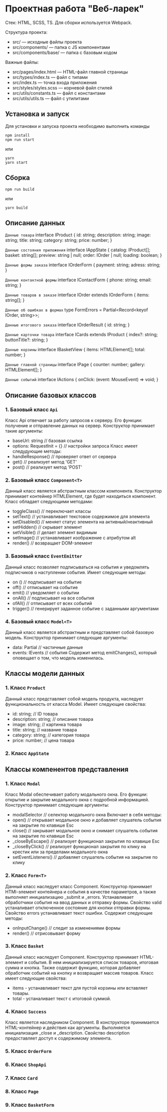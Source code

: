 # Проектная работа "Веб-ларек"

Стек: HTML, SCSS, TS.
Для сборки используется Webpack.

Структура проекта:
- src/ — исходные файлы проекта
- src/components/ — папка с JS компонентами
- src/components/base/ — папка с базовым кодом

Важные файлы:
- src/pages/index.html — HTML-файл главной страницы
- src/types/index.ts — файл с типами
- src/index.ts — точка входа приложения
- src/styles/styles.scss — корневой файл стилей
- src/utils/constants.ts — файл с константами
- src/utils/utils.ts — файл с утилитами

## Установка и запуск
Для установки и запуска проекта необходимо выполнить команды

```
npm install
npm run start
```

или

```
yarn
yarn start
```
## Сборка

```
npm run build
```

или

```
yarn build
```

## Описание данных
`Данные товара`
interface IProduct {
    id: string;
    description: string;
    image: string;
    title: string;
    category: string;
    price: number;
}

`Данные состояния приложения`
interface IAppState {
    catalog: IProduct[];
    basket: string[];
    preview: string | null;
    order: IOrder | null;
    loading: boolean;
}

`Данные формы заказа`
interface IOrderForm {
    payment: string;
    adress: string;
}

`Данные контактной формы`
interface IContactForm {
    phone: string;
    email: string;
}

`Данные товаров в заказе`
interface IOrder extends IOrderForm {
    items: string[];
}

`Данные об ошибках в формах`
type FormErrors = Partial<Record<keyof IOrder, string>>;

`Данные итогового заказа`
interface IOrderResult {
    id: string;
}

`Данные карточки товара`
interface ICards extends IProduct {
    index?: string;
    buttonTitle?: string;
}

`Данные корзины`
interface IBasketView {
    items: HTMLElement[];
    total: number;
}

`Данные главной страницы`
interface IPage {
    counter: number;
    gallery: HTMLElement[];
}

`Данные событий`
interface IActions {
    onClick: (event: MouseEvent) => void;
}

## Описание базовых классов
### 1. Базовый класс `Api`
Класс Api отвечает за работу запросов к серверу. Его функции: получение и отправление данных на сервер.
Конструктор принимает такие аргументы: 
- baseUrl: string // базовая ссылка
- options: RequestInit = {} // настройки запроса
Класс имеет следудующие методы:
- handleResponse() // проверяет ответ от сервера
- get() // реализует метод 'GET'
- post() // реализует метод 'POST'

### 2. Базовый класс `Component<T>`
Данный класс является абстрактным классом компонента. Конструктор принимает контейнер HTMLElement, где будет находиться компонент.
Класс обладает следующими методами:
- toggleClass() // переключает классы
- setText() //  устанавливает текстовое содержимое для элемента
- setDisabled() // меняет статус элемента на активный/неактивный
- setHidden() // скрывает элемент
- setVisible() // делает элемент видимым
- setImage() // устанавливает изображение с атрибутом alt
- render() // возвращает DOM-элемент

### 3. Базовый класс `EventEmitter`
Данный класс позволяет подписываться на события и уведомлять подписчиков о наступлении события.
Имеет следующие методы:
- on () // подписывает на событие
- off() // отписывает на событие
- emit() // уведомляет о событии
- onAll() // подписывает на все события
- ofAll() // отписывает от всех событий
- trigger() // генерирует заданное событие с заданными аргументами
 
### 4. Базовый класс `Model<T>`
Данный класс является абстрактным и представляет собой базовую модель. Конструктор принимает следующие аргументы:
- data: Partial<T> // частичные данные
- events: IEvents // события
Содержит метод emitChanges(), который оповещает о том, что модель изменилась.

## Классы модели данных
### 1. Класс `Product`
Данный класс представляет собой модель продукта, наследует функциональность от класса Model.
Имеет следующие свойства:
- id: string; // ID товара
- description: string; // описание товара
- image: string; // картинка товара
- title: string; // название товара
- category: string; // категория товара
- price: number; // цена товара

### 2. Класс `AppState`



## Классы компенентов представления
### 1. Класс `Modal`
Класс Modal обеспечивает работу модального окна. Его функции: открытие и закрытие модального окна с подробной  информацией.
Конструктор принимает следующие аргументы:
- modalSelector // селектор модального окна
Включает в себя методы:
- open() // открывает модальное окно и добавляет слушатель события на закрытие по клавише Esc
- close() // закрывает модальное окно и снимает слушатель события на закрытие по клавише Esc
- _closeByEscape() // реализует функционал закрытия по клавише Esc
- _closeByClick() // реализует функционал закрытия по клику на крестик или за пределами модального окна
- setEventListeners() // добавляет слушатель события на закрытие по клику

### 2. Класс `Form<T>`
Данный класс наследует класс Component. Конструктор принимает HTMl-элемент контейнера и события в качестве параметров, а также выполняет инициализацию _submit и _errors. Устанавливает обработчики события на ввод данных и отправку формы. Свойство valid устаналивает отключенное состояние для кнопки отправки формы. Свойство errors устанавливает текст ошибки.
Содержит следующие методы: 
- onInputChange() // следит за изменениями формы
- render() // отрисовывает форму

### 3. Класс `Basket`
Данный класс наследует Component. Конструктор принимает HTML-элемент и события. В нем инициализируется список товаров, итоговая сумма и кнопка. Также содержит функцию, которая добавляет обработчик событий на кнопку и возвращает массив товаров.
Класс имеет следующие свойства:
- items - устанавливает текст для пустой корзины или вставляет товары.
- total - устаналивает текст с итоговой суммой.

### 4. Класс `Success`
Класс является наследником Component. В конструкторе принимается HTML-контейнер и действия как аргументы. Выполняется инициализация _close и _description. Свойство description предоставляет доступ к содержимому элемента.

### 5. Класс `OrderForm`


### 6. Класс `ShopApi`


### 7. Класс `Card`


### 8. Класс `Page`


### 9. Класс `BasketForm`


